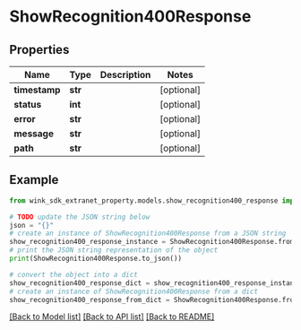 # ShowRecognition400Response


## Properties

Name | Type | Description | Notes
------------ | ------------- | ------------- | -------------
**timestamp** | **str** |  | [optional] 
**status** | **int** |  | [optional] 
**error** | **str** |  | [optional] 
**message** | **str** |  | [optional] 
**path** | **str** |  | [optional] 

## Example

```python
from wink_sdk_extranet_property.models.show_recognition400_response import ShowRecognition400Response

# TODO update the JSON string below
json = "{}"
# create an instance of ShowRecognition400Response from a JSON string
show_recognition400_response_instance = ShowRecognition400Response.from_json(json)
# print the JSON string representation of the object
print(ShowRecognition400Response.to_json())

# convert the object into a dict
show_recognition400_response_dict = show_recognition400_response_instance.to_dict()
# create an instance of ShowRecognition400Response from a dict
show_recognition400_response_from_dict = ShowRecognition400Response.from_dict(show_recognition400_response_dict)
```
[[Back to Model list]](../README.md#documentation-for-models) [[Back to API list]](../README.md#documentation-for-api-endpoints) [[Back to README]](../README.md)


